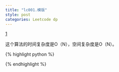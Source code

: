 ```yaml
---
title: "lc001.模版"
style: post
categories: Leetcode dp
---
```


[1]()



这个算法的时间复杂度是O（N），空间复杂度是O（N）。

{% highlight python %}



{% endhighlight %}

